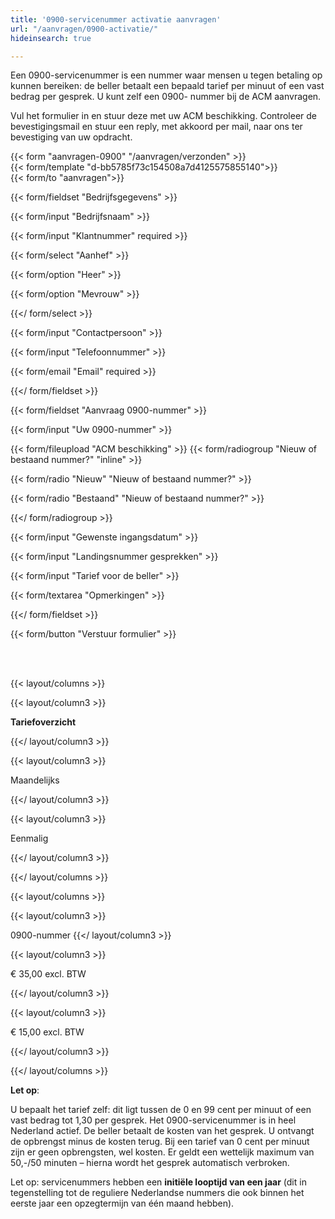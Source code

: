 ```yaml
---
title: '0900-servicenummer activatie aanvragen'
url: "/aanvragen/0900-activatie/"
hideinsearch: true

---
```

Een 0900-servicenummer is een nummer waar mensen u tegen betaling op kunnen bereiken: de beller betaalt een bepaald tarief per minuut of een vast bedrag per gesprek. U kunt zelf een 0900- nummer bij de ACM aanvragen.

Vul het formulier in en stuur deze met uw ACM beschikking. Controleer de bevestigingsmail en stuur een reply, met akkoord per mail, naar ons ter bevestiging van uw opdracht.

{{< form "aanvragen-0900" "/aanvragen/verzonden" >}}  
{{< form/template "d-bb5785f73c154508a7d4125575855140">}}  
{{< form/to "aanvragen">}}

{{< form/fieldset "Bedrijfsgegevens" >}}

{{< form/input "Bedrijfsnaam" >}}

{{< form/input "Klantnummer" required >}}

{{< form/select "Aanhef" >}}

{{< form/option "Heer" >}}

{{< form/option "Mevrouw" >}}

{{</ form/select >}}

{{< form/input "Contactpersoon" >}}

{{< form/input "Telefoonnummer" >}}

{{< form/email "Email" required >}}

{{</ form/fieldset >}}

{{< form/fieldset "Aanvraag 0900-nummer" >}}

{{< form/input "Uw 0900-nummer" >}}

{{< form/fileupload "ACM beschikking" >}}
{{< form/radiogroup "Nieuw of bestaand nummer?" "inline" >}}

{{< form/radio "Nieuw" "Nieuw of bestaand nummer?" >}}

{{< form/radio "Bestaand" "Nieuw of bestaand nummer?" >}}

{{</ form/radiogroup >}}

{{< form/input "Gewenste ingangsdatum" >}}

{{< form/input "Landingsnummer gesprekken" >}}

{{< form/input "Tarief voor de beller" >}}

{{< form/textarea "Opmerkingen" >}}

{{</ form/fieldset >}}

{{< form/button "Verstuur formulier" >}}

<br><br>

{{< layout/columns >}}

{{< layout/column3 >}}

**Tariefoverzicht**

{{</ layout/column3 >}}

{{< layout/column3 >}}

Maandelijks

{{</ layout/column3 >}}

{{< layout/column3 >}}

Eenmalig

{{</ layout/column3 >}}

{{</ layout/columns >}}

{{< layout/columns >}}

{{< layout/column3 >}}

0900-nummer
{{</ layout/column3 >}}

{{< layout/column3 >}}

€ 35,00 excl. BTW

{{</ layout/column3 >}}

{{< layout/column3 >}}

€ 15,00 excl. BTW

{{</ layout/column3 >}}

{{</ layout/columns >}}<br>

**Let op**: <br>

U bepaalt het tarief zelf: dit ligt tussen de 0 en 99 cent per minuut of een vast bedrag tot 1,30 per gesprek. Het 0900-servicenummer is in heel Nederland actief. De beller betaalt de kosten van het gesprek. U ontvangt de opbrengst minus de kosten terug. Bij een tarief van 0 cent per minuut zijn er geen opbrengsten, wel kosten. Er geldt een wettelijk maximum van 50,-/50 minuten – hierna wordt het gesprek automatisch verbroken.

Let op: servicenummers hebben een **initiële looptijd van een jaar** (dit in tegenstelling tot de reguliere Nederlandse nummers die ook binnen het eerste jaar een opzegtermijn van één maand hebben).